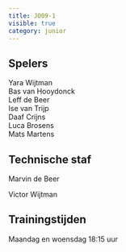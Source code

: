 ```yaml
---
title: JO09-1
visible: true
category: junior
---
```

## Spelers

Y﻿ara Wijtman\
B﻿as van Hooydonck\
L﻿eff de Beer\
I﻿se van Trijp\
D﻿aaf Crijns\
L﻿uca Brosens\
M﻿ats Martens

## Technische staf

M﻿arvin de Beer

V﻿ictor Wijtman

## Trainingstijden

Maandag en woensdag 18:15 uur
